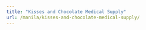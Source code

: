 ```yaml
---
title: "Kisses and Chocolate Medical Supply"
url: /manila/kisses-and-chocolate-medical-supply/
---
```

